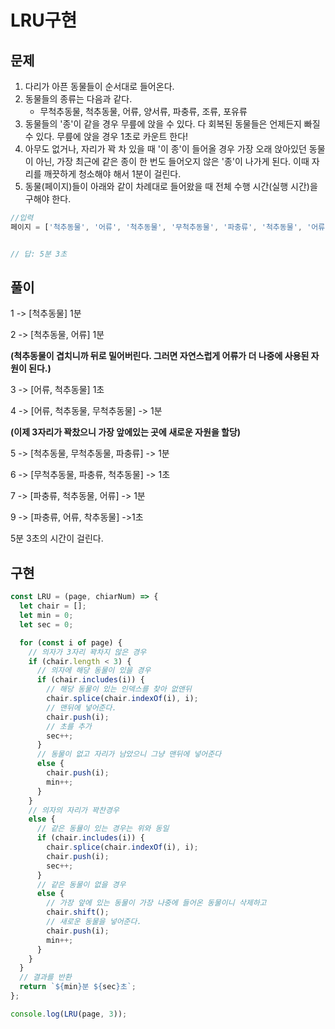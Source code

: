 # LRU구현

## 문제

1. 다리가 아픈 동물들이 순서대로 들어온다.
2. 동물들의 종류는 다음과 같다.
   - 무척추동물, 척추동물, 어류, 양서류, 파충류, 조류, 포유류
3. 동물들의 '종'이 같을 경우 무릎에 앉을 수 있다. 다 회복된 동물들은 언제든지 빠질 수 있다. 무릎에 앉을 경우 1초로 카운트 한다!
4. 아무도 없거나, 자리가 꽉 차 있을 때 '이 종'이 들어올 경우 가장 오래 앉아있던 동물이 아닌, 가장 최근에 같은 종이 한 번도 들어오지 않은 '종'이 나가게 된다. 이때 자리를 깨끗하게 청소해야 해서 1분이 걸린다.
5. 동물(페이지)들이 아래와 같이 차례대로 들어왔을 때 전체 수행 시간(실행 시간)을 구해야 한다.



```javascript
//입력 
페이지 = ['척추동물', '어류', '척추동물', '무척추동물', '파충류', '척추동물', '어류', '파충류']


// 답: 5분 3초
```



## 풀이

1 -> [척추동물] 1분 

2 -> [척추동물, 어류] 1분

**(척추동물이 겹치니까 뒤로 밀어버린다. 그러면 자연스럽게 어류가 더 나중에 사용된 자원이 된다.)**

3 -> [어류, 척추동물] 1초  

4 -> [어류, 척추동물, 무척추동물] -> 1분

**(이제 3자리가 꽉찼으니 가장 앞에있는 곳에 새로운 자원을 할당)**

5 -> [척추동물, 무척추동물, 파충류] -> 1분 

6 -> [무척추동물, 파충류, 척추동물] -> 1초

7 -> [파충류, 척추동물, 어류] -> 1분

9 -> [파충류, 어류, 착추동물] ->1초



5분 3초의 시간이 걸린다.



## 구현

```javascript
const LRU = (page, chiarNum) => {
  let chair = [];
  let min = 0;
  let sec = 0;

  for (const i of page) {
    // 의자가 3자리 꽉차지 않은 경우
    if (chair.length < 3) {
      // 의자에 해당 동물이 있을 경우
      if (chair.includes(i)) {
        // 해당 동물이 있는 인덱스를 찾아 없앤뒤
        chair.splice(chair.indexOf(i), i);
        // 맨뒤에 넣어준다.
        chair.push(i);
        // 초를 추가
        sec++;
      }
      // 동물이 없고 자리가 남았으니 그냥 맨뒤에 넣어준다
      else {
        chair.push(i);
        min++;
      }
    }
    // 의자의 자리가 꽉찬경우
    else {
      // 같은 동뮬이 있는 경우는 위와 동일
      if (chair.includes(i)) {
        chair.splice(chair.indexOf(i), i);
        chair.push(i);
        sec++;
      }
      // 같은 동물이 없을 경우
      else {
        // 가장 앞에 있는 동물이 가장 나중에 들어온 동물이니 삭제하고
        chair.shift();
        // 새로운 동물을 넣어준다.
        chair.push(i);
        min++;
      }
    }
  }
  // 결과를 반환
  return `${min}분 ${sec}초`;
};

console.log(LRU(page, 3));
```

